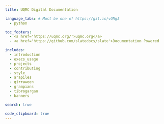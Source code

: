```yaml
---
title: UQMC Digital Documentation

language_tabs: # Must be one of https://git.io/vQNgJ
  - python

toc_footers:
  - <a href='https://uqmc.org/'>uqmc.org</a>
  - <a href='https://github.com/slatedocs/slate'>Documentation Powered by Slate</a>

includes:
  - introduction
  - execs_usage
  - projects
  - contributing
  - style
  - arapiles
  - girraween
  - grampians
  - tibrogargan
  - banners

search: true

code_clipboard: true
---
```


